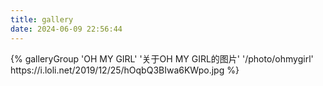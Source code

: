 ```yaml
---
title: gallery
date: 2024-06-09 22:56:44
---
```


<div class="gallery-group-main">
{% galleryGroup 'OH MY GIRL' '关于OH MY GIRL的图片' '/photo/ohmygirl' https://i.loli.net/2019/12/25/hOqbQ3BIwa6KWpo.jpg %}
</div>
